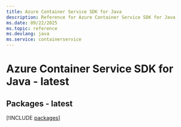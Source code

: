 ```yaml
---
title: Azure Container Service SDK for Java
description: Reference for Azure Container Service SDK for Java
ms.date: 09/22/2025
ms.topic: reference
ms.devlang: java
ms.service: containerservice
---
```

# Azure Container Service SDK for Java - latest
## Packages - latest
[!INCLUDE [packages](container-service-index.md)]